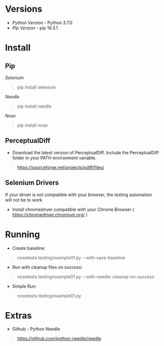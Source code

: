 Versions
========

* *Python Version* - Python 3.7.0
* *Pip Version* - pip 19.3.1 

Install
=======
Pip
---

*Selenium*

> pip install selenium

*Needle*

> pip install needle

*Nose*

> pip install nose

PerceptualDiff
--------------

* Download the latest version of PerceptualDiff. Include the PerceptualDiff folder in your PATH environment variable.

> https://sourceforge.net/projects/pdiff/files/

Selenium Drivers
----------------

If your driver is not compatible with your browser, the testing automation will not be to work.

* Install chromedriver compatible with your Chrome Browser
( https://chromedriver.chromium.org/ )

Running
=======

* Create baseline:

> nosetests testing/example01.py --with-save-baseline

* Run with cleanup files on success:

> nosetests testing/example01.py --with-needle-cleanup-on-success

* Simple Run:

> nosetests testing/example01.py

Extras
======

* Github - Python Needle

> https://github.com/python-needle/needle